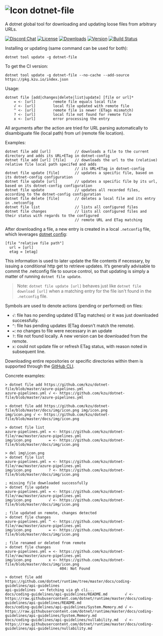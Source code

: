![Icon](https://raw.github.com/kzu/dotnet-file/master/docs/img/icon-32.png) dotnet-file
============

A dotnet global tool for downloading and updating loose files from arbitrary URLs.

[![Discord Chat](https://img.shields.io/badge/chat-on%20discord-7289DA.svg)](https://discord.gg/3sEqMMB)
[![License](https://img.shields.io/github/license/kzu/dotnet-file.svg?color=blue)](https://github.com/kzu/dotnet-file/blob/master/LICENSE)
[![Downloads](https://img.shields.io/nuget/dt/dotnet-file.svg?color=darkmagenta)](https://www.nuget.org/packages/dotnet-file)
[![Version](https://img.shields.io/nuget/v/dotnet-file.svg?color=royalblue)](https://www.nuget.org/packages/dotnet-file)
[![Build Status](https://dev.azure.com/kzu/oss/_apis/build/status/dotnet-file?branchName=master)](https://build.azdo.io/kzu/oss/1796)

Installing or updating (same command can be used for both):

```
dotnet tool update -g dotnet-file
```

To get the CI version:

```
dotnet tool update -g dotnet-file --no-cache --add-source https://pkg.kzu.io/index.json
```

Usage:

    dotnet file [add|changes|delete|list|update] [file or url]*
        = <- [url]        remote file equals local file
        √ <- [url]        local file updated with remote file
        ^ <- [url]        remote file is newer (ETags mismatch)
        ? <- [url]        local file not found for remote file
        x <- [url]        error processing the entry

All arguments after the action are tried for URL parsing automatically to 
disambiguate file (local path) from url (remote file location).

Examples:

    dotnet file add [url]           // downloads a file to the current directory and adds its URL+ETag in dotnet-config
    dotnet file add [url] [file]    // downloads the url to the (relative) relative file local path specifed and adds
                                    // its URL+ETag in dotnet-config
    dotnet file update [file]       // updates a specific file, based on its dotnet-config configuration
    dotnet file update [url]        // updates a specific file by its url, based on its dotnet-config configuration
    dotnet file update              // updates all recorded files, according to the dotnet-config configuration
    dotnet file delete [file]       // deletes a local file and its entry in .netconfig
    dotnet file list                // lists all configured files
    dotnet file changes             // lists all configured files and their status with regards to the configured 
                                    // remote URL and ETag matching

After downloading a file, a new entry is created in a local `.netconfig` file, which
leverages [dotnet config](https://github.com/kzu/dotnet-config):

    [file "relative file path"]
      url = [url]
      etag = [etag]

This information is used to later update the file contents if necessary, by issuing a 
conditional http get to retrieve updates. It’s generally advisable to commit the .netconfig file 
to source control, so that updating is simply a matter of running `dotnet file update`. 

> Note: `dotnet file update [url]` behaves just like `dotnet file download [url]` when a matching 
> entry for the file isn't found in the `.netconfig` file.

Symbols are used to denote actions (pending or performed) on files:

* `√`: file has no pending updated (ETag matches) or it was just downloaded successfully.
* `^`: file has pending updates (ETag doesn't match the remote).
* `=`: no changes to file were necessary in an update
* `?`: file not found locally. A new version can be downloaded from the remote.
* `x`: could not update file or refresh ETag status, with reason noted in subsequent line.

Downloading entire repositories or specific directories within them is supported through the 
[GitHub CLI](https://cli.github.com/manual/installation).

Concrete examples:

    > dotnet file add https://github.com/kzu/dotnet-file/blob/master/azure-pipelines.yml
    azure-pipelines.yml √ <- https://github.com/kzu/dotnet-file/blob/master/azure-pipelines.yml

    > dotnet file add https://github.com/kzu/dotnet-file/blob/master/docs/img/icon.png img/icon.png
    img/icon.png √ <- https://github.com/kzu/dotnet-file/blob/master/docs/img/icon.png

    > dotnet file list
    azure-pipelines.yml = <- https://github.com/kzu/dotnet-file/raw/master/azure-pipelines.yml
    img/icon.png        = <- https://github.com/kzu/dotnet-file/blob/master/docs/img/icon.png

    > del img\icon.png
    > dotnet file list
    azure-pipelines.yml = <- https://github.com/kzu/dotnet-file/raw/master/azure-pipelines.yml
    img/icon.png        ? <- https://github.com/kzu/dotnet-file/blob/master/docs/img/icon.png

    ; missing file downloaded successfully
    > dotnet file update
    azure-pipelines.yml = <- https://github.com/kzu/dotnet-file/raw/master/azure-pipelines.yml
    img/icon.png        √ <- https://github.com/kzu/dotnet-file/blob/master/docs/img/icon.png

    ; file updated on remote, changes detected
    > dotnet file changes
    azure-pipelines.yml ^ <- https://github.com/kzu/dotnet-file/raw/master/azure-pipelines.yml
    img/icon.png        = <- https://github.com/kzu/dotnet-file/blob/master/docs/img/icon.png

    ; file renamed or deleted from remote
    > dotnet file changes
    azure-pipelines.yml = <- https://github.com/kzu/dotnet-file/raw/master/azure-pipelines.yml
    img/icon.png        x <- https://github.com/kzu/dotnet-file/blob/master/docs/img/icon.png
                             404: Not Found

    > dotnet file add https://github.com/dotnet/runtime/tree/master/docs/coding-guidelines/api-guidelines
    api-guidelines  => fetching via gh cli...
    docs/coding-guidelines/api-guidelines/README.md        √ <- https://raw.githubusercontent.com/dotnet/runtime/master/docs/coding-guidelines/api-guidelines/README.md
    docs/coding-guidelines/api-guidelines/System.Memory.md √ <- https://raw.githubusercontent.com/dotnet/runtime/master/docs/coding-guidelines/api-guidelines/System.Memory.md
    docs/coding-guidelines/api-guidelines/nullability.md   √ <- https://raw.githubusercontent.com/dotnet/runtime/master/docs/coding-guidelines/api-guidelines/nullability.md
